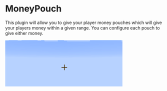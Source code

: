 # MoneyPouch
This plugin will allow you to give your player money pouches which will give your players money within a given range. You can configure each pouch to give either money.

![MoneyPouch creation](media/MoneyPouch.gif)
